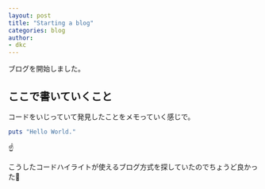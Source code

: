 ```yaml
---
layout: post
title: "Starting a blog"
categories: blog
author:
- dkc
---
```

ブログを開始しました。

## ここで書いていくこと
コードをいじっていて発見したことをメモっていく感じで。

```ruby
puts "Hello World."
```
 ☝️ 

こうしたコードハイライトが使えるブログ方式を探していたのでちょうど良かった🎵
